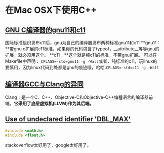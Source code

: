 # 在Mac OSX下使用C++

## [GNU C编译器的gnu11和c11](https://blog.csdn.net/weixin_34205076/article/details/85966460)

国际标准组织发布c11后，gnu为自己的编译器发布两种标准gnu11和c11
**gnu11：**带gnu c扩展的c11标准，如果你的代码包含了typeof，__attribute__等等gnu的扩展，就必须用这个。
**c11：**这个就是纯c11的标准，不带gnu扩展。
可以在Makefile中声明：
`CFLAGS=-std=gnu11 -g -Wall`或者，纯标准的c11，玩linux的要慎用，因为linux代码到处都是gnu的痕迹哦，哈哈.`CFLAGS=-std=c11 -g -Wall`

## [编译器GCC与Clang的异同](https://blog.csdn.net/fengbingchun/article/details/79252110)

Clang：是一个C、C++、Objective-C和Objective-C++编程语言的编译器前端。**它采用了底层虚拟机(LLVM)作为其后端。**

## [Use of undeclared identifier 'DBL_MAX'](https://stackoverflow.com/questions/28427495/error-c2065-dbl-max-undeclared-identifier-in-vs2008-but-not-in-vs2010)

```cpp
#include <math.h>
#include <float.h>
```

stackoverflow太好用了，google太好用了。
